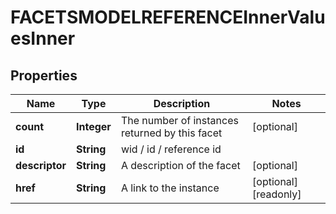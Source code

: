 

# FACETSMODELREFERENCEInnerValuesInner


## Properties

| Name | Type | Description | Notes |
|------------ | ------------- | ------------- | -------------|
|**count** | **Integer** | The number of instances returned by this facet |  [optional] |
|**id** | **String** | wid / id / reference id |  |
|**descriptor** | **String** | A description of the facet |  [optional] |
|**href** | **String** | A link to the instance |  [optional] [readonly] |



